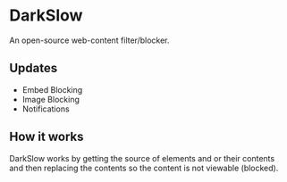 # DarkSlow
An open-source web-content filter/blocker.


## Updates 
- Embed Blocking
- Image Blocking
- Notifications

## How it works 
DarkSlow works by getting the source of elements and or their contents<br>
and then replacing the contents so the content is not viewable (blocked).
